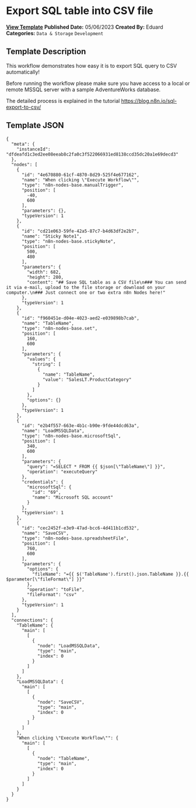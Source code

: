 # Export SQL table into CSV file

**[View Template](https://n8n.io/workflows/1914-/)**  **Published Date:** 05/06/2023  **Created By:** Eduard  **Categories:** `Data & Storage` `Development`  

## Template Description

This workflow demonstrates how easy it is to export SQL query to CSV automatically!



Before running the workflow please make sure you have access to a local or remote MSSQL server with a sample AdventureWorks database.

The detailed process is explained in the tutorial
https://blog.n8n.io/sql-export-to-csv/


## Template JSON

```
{
  "meta": {
    "instanceId": "dfdeafd1c3ed2ee08eeab8c2fa0c3f522066931ed8138ccd35dc20a1e69decd3"
  },
  "nodes": [
    {
      "id": "4e670880-61cf-4870-8d29-525f4e677162",
      "name": "When clicking \"Execute Workflow\"",
      "type": "n8n-nodes-base.manualTrigger",
      "position": [
        -40,
        600
      ],
      "parameters": {},
      "typeVersion": 1
    },
    {
      "id": "cd21e063-59fe-42a5-87c7-b4d63df2e2b7",
      "name": "Sticky Note1",
      "type": "n8n-nodes-base.stickyNote",
      "position": [
        500,
        480
      ],
      "parameters": {
        "width": 682,
        "height": 280,
        "content": "## Save SQL table as a CSV file\n### You can send it via e-mail, upload to the file storage or download on your computer.\n### Just connect one or two extra n8n Nodes here!"
      },
      "typeVersion": 1
    },
    {
      "id": "f960451e-d04e-4023-aed2-e039898b7cab",
      "name": "TableName",
      "type": "n8n-nodes-base.set",
      "position": [
        160,
        600
      ],
      "parameters": {
        "values": {
          "string": [
            {
              "name": "TableName",
              "value": "SalesLT.ProductCategory"
            }
          ]
        },
        "options": {}
      },
      "typeVersion": 1
    },
    {
      "id": "e2b4f557-663e-4b1c-b90e-9fde44dcd63a",
      "name": "LoadMSSQLData",
      "type": "n8n-nodes-base.microsoftSql",
      "position": [
        340,
        600
      ],
      "parameters": {
        "query": "=SELECT * FROM {{ $json[\"TableName\"] }}",
        "operation": "executeQuery"
      },
      "credentials": {
        "microsoftSql": {
          "id": "69",
          "name": "Microsoft SQL account"
        }
      },
      "typeVersion": 1
    },
    {
      "id": "cec2452f-e3e9-47ad-bcc6-4d411b1cd532",
      "name": "SaveCSV",
      "type": "n8n-nodes-base.spreadsheetFile",
      "position": [
        760,
        600
      ],
      "parameters": {
        "options": {
          "fileName": "={{ $('TableName').first().json.TableName }}.{{ $parameter[\"fileFormat\"] }}"
        },
        "operation": "toFile",
        "fileFormat": "csv"
      },
      "typeVersion": 1
    }
  ],
  "connections": {
    "TableName": {
      "main": [
        [
          {
            "node": "LoadMSSQLData",
            "type": "main",
            "index": 0
          }
        ]
      ]
    },
    "LoadMSSQLData": {
      "main": [
        [
          {
            "node": "SaveCSV",
            "type": "main",
            "index": 0
          }
        ]
      ]
    },
    "When clicking \"Execute Workflow\"": {
      "main": [
        [
          {
            "node": "TableName",
            "type": "main",
            "index": 0
          }
        ]
      ]
    }
  }
}
```
